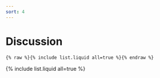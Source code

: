 ```yaml
---
sort: 4
---
```


# Discussion

```
{% raw %}{% include list.liquid all=true %}{% endraw %}
```

{% include list.liquid all=true %}

